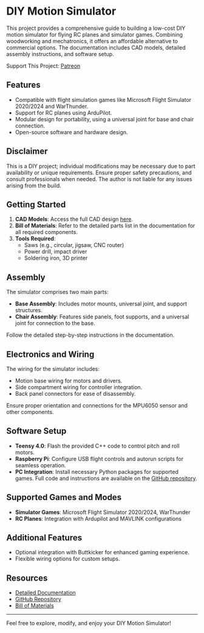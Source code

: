 # DIY Motion Simulator

This project provides a comprehensive guide to building a low-cost DIY motion simulator for flying RC planes and simulator games. Combining woodworking and mechatronics, it offers an affordable alternative to commercial options. The documentation includes CAD models, detailed assembly instructions, and software setup.

Support This Project: [Patreon](https://patreon.com/MichaelRechtin)

## Features
- Compatible with flight simulation games like Microsoft Flight Simulator 2020/2024 and WarThunder.
- Support for RC planes using ArduPilot.
- Modular design for portability, using a universal joint for base and chair connection.
- Open-source software and hardware design.

## Disclaimer
This is a DIY project; individual modifications may be necessary due to part availability or unique requirements. Ensure proper safety precautions, and consult professionals when needed. The author is not liable for any issues arising from the build.

## Getting Started
1. **CAD Models**: Access the full CAD design [here](https://cad.onshape.com/documents/14465a5308115755a641bf91/w/473302792caf9fe5237c9eca/e/42b5f99c290e18c70798f158?renderMode=0&uiState=67888ffc05482c0eb0b74d11).
2. **Bill of Materials**: Refer to the detailed parts list in the documentation for all required components.
3. **Tools Required**:
   - Saws (e.g., circular, jigsaw, CNC router)
   - Power drill, impact driver
   - Soldering iron, 3D printer

## Assembly
The simulator comprises two main parts:
- **Base Assembly**: Includes motor mounts, universal joint, and support structures.
- **Chair Assembly**: Features side panels, foot supports, and a universal joint for connection to the base.

Follow the detailed step-by-step instructions in the documentation.

## Electronics and Wiring
The wiring for the simulator includes:
- Motion base wiring for motors and drivers.
- Side compartment wiring for controller integration.
- Back panel connectors for ease of disassembly.

Ensure proper orientation and connections for the MPU6050 sensor and other components.

## Software Setup
- **Teensy 4.0**: Flash the provided C++ code to control pitch and roll motors.
- **Raspberry Pi**: Configure USB flight controls and autorun scripts for seamless operation.
- **PC Integration**: Install necessary Python packages for supported games. Full code and instructions are available on the [GitHub repository](https://github.com/MichaelRechtin/MotionSim).

## Supported Games and Modes
- **Simulator Games**: Microsoft Flight Simulator 2020/2024, WarThunder
- **RC Planes**: Integration with Ardupilot and MAVLINK configurations

## Additional Features
- Optional integration with Buttkicker for enhanced gaming experience.
- Flexible wiring options for custom setups.

## Resources
- [Detailed Documentation](./DIY%20Motion%20Simulator%20Documentation.pdf)
- [GitHub Repository](https://github.com/MichaelRechtin/MotionSim)
- [Bill of Materials](#)

---

Feel free to explore, modify, and enjoy your DIY Motion Simulator!
